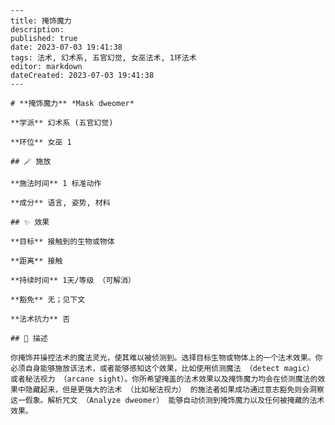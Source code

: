 
    ---
    title: 掩饰魔力
    description: 
    published: true
    date: 2023-07-03 19:41:38
    tags: 法术, 幻术系, 五官幻觉, 女巫法术, 1环法术
    editor: markdown
    dateCreated: 2023-07-03 19:41:38
    ---

    # **掩饰魔力** *Mask dweomer*

    **学派** 幻术系 (五官幻觉) 

    **环位** 女巫 1

    ## 🪄 施放

    **施法时间** 1 标准动作

    **成分** 语言, 姿势, 材料

    ## ✨ 效果 

    **目标** 接触到的生物或物体 

    **距离** 接触  

    **持续时间** 1天/等级 （可解消） 

    **豁免** 无；见下文

    **法术抗力** 否

    ## 📖 描述

    你掩饰并操控法术的魔法灵光，使其难以被侦测到。选择目标生物或物体上的一个法术效果。你必须自身能够施放该法术，或者能够感知这个效果，比如使用侦测魔法 （detect magic） 或者秘法视力 （arcane sight）。你所希望掩盖的法术效果以及掩饰魔力均会在侦测魔法的效果中隐藏起来，但是更强大的法术 （比如秘法视力） 的施法者如果成功通过意志豁免则会洞察这一假象。解析咒文 （Analyze dweomer） 能够自动侦测到掩饰魔力以及任何被掩藏的法术效果。
    